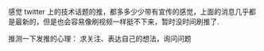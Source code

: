 感觉 twitter 上的技术话题的推，都多多少少带有宣传的感觉，上面的消息几乎都是最新的，但是也会容易像刷视频一样挺不下来，暂时没时间刷推了.

推测一下发推的心理： 求关注、表达自己的想法，询问问题